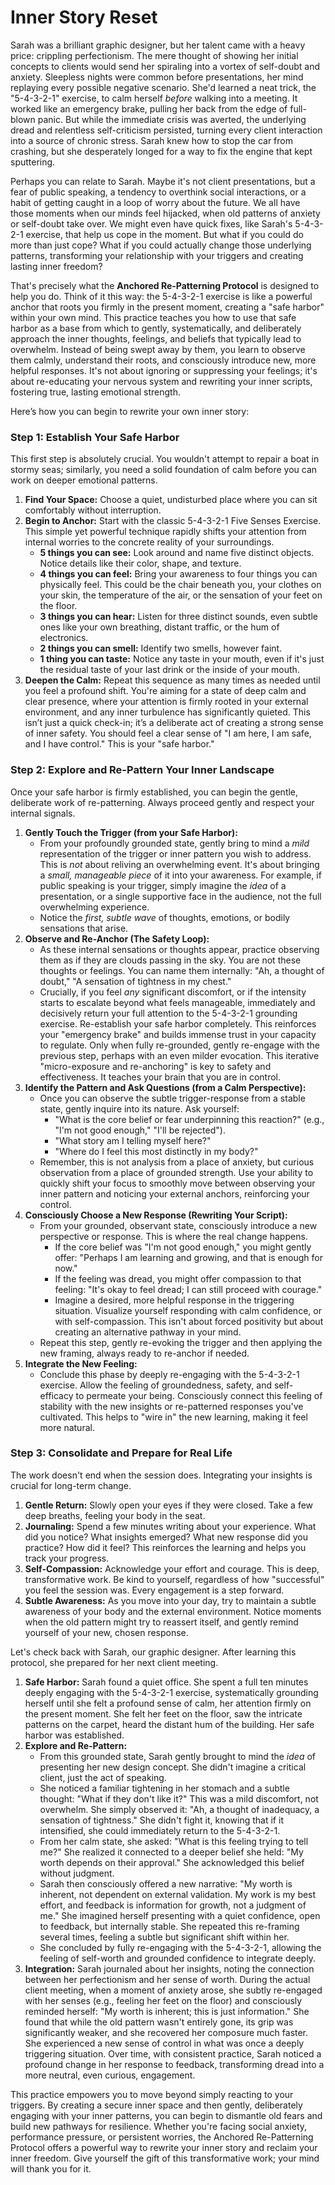 # Inner Story Reset

Sarah was a brilliant graphic designer, but her talent came with a heavy price: crippling perfectionism. The mere thought of showing her initial concepts to clients would send her spiraling into a vortex of self-doubt and anxiety. Sleepless nights were common before presentations, her mind replaying every possible negative scenario. She'd learned a neat trick, the "5-4-3-2-1" exercise, to calm herself *before* walking into a meeting. It worked like an emergency brake, pulling her back from the edge of full-blown panic. But while the immediate crisis was averted, the underlying dread and relentless self-criticism persisted, turning every client interaction into a source of chronic stress. Sarah knew how to stop the car from crashing, but she desperately longed for a way to fix the engine that kept sputtering.

Perhaps you can relate to Sarah. Maybe it's not client presentations, but a fear of public speaking, a tendency to overthink social interactions, or a habit of getting caught in a loop of worry about the future. We all have those moments when our minds feel hijacked, when old patterns of anxiety or self-doubt take over. We might even have quick fixes, like Sarah's 5-4-3-2-1 exercise, that help us cope in the moment. But what if you could do more than just cope? What if you could actually change those underlying patterns, transforming your relationship with your triggers and creating lasting inner freedom?

That's precisely what the **Anchored Re-Patterning Protocol** is designed to help you do. Think of it this way: the 5-4-3-2-1 exercise is like a powerful anchor that roots you firmly in the present moment, creating a "safe harbor" within your own mind. This practice teaches you how to use that safe harbor as a base from which to gently, systematically, and deliberately approach the inner thoughts, feelings, and beliefs that typically lead to overwhelm. Instead of being swept away by them, you learn to observe them calmly, understand their roots, and consciously introduce new, more helpful responses. It's not about ignoring or suppressing your feelings; it's about re-educating your nervous system and rewriting your inner scripts, fostering true, lasting emotional strength.

Here’s how you can begin to rewrite your own inner story:

### Step 1: Establish Your Safe Harbor

This first step is absolutely crucial. You wouldn't attempt to repair a boat in stormy seas; similarly, you need a solid foundation of calm before you can work on deeper emotional patterns.

1.  **Find Your Space:** Choose a quiet, undisturbed place where you can sit comfortably without interruption.
2.  **Begin to Anchor:** Start with the classic 5-4-3-2-1 Five Senses Exercise. This simple yet powerful technique rapidly shifts your attention from internal worries to the concrete reality of your surroundings.
    *   **5 things you can see:** Look around and name five distinct objects. Notice details like their color, shape, and texture.
    *   **4 things you can feel:** Bring your awareness to four things you can physically feel. This could be the chair beneath you, your clothes on your skin, the temperature of the air, or the sensation of your feet on the floor.
    *   **3 things you can hear:** Listen for three distinct sounds, even subtle ones like your own breathing, distant traffic, or the hum of electronics.
    *   **2 things you can smell:** Identify two smells, however faint.
    *   **1 thing you can taste:** Notice any taste in your mouth, even if it's just the residual taste of your last drink or the inside of your mouth.
3.  **Deepen the Calm:** Repeat this sequence as many times as needed until you feel a profound shift. You're aiming for a state of deep calm and clear presence, where your attention is firmly rooted in your external environment, and any inner turbulence has significantly quieted. This isn’t just a quick check-in; it’s a deliberate act of creating a strong sense of inner safety. You should feel a clear sense of "I am here, I am safe, and I have control." This is your "safe harbor."

### Step 2: Explore and Re-Pattern Your Inner Landscape

Once your safe harbor is firmly established, you can begin the gentle, deliberate work of re-patterning. Always proceed gently and respect your internal signals.

1.  **Gently Touch the Trigger (from your Safe Harbor):**
    *   From your profoundly grounded state, gently bring to mind a *mild* representation of the trigger or inner pattern you wish to address. This is *not* about reliving an overwhelming event. It's about bringing a *small, manageable piece* of it into your awareness. For example, if public speaking is your trigger, simply imagine the *idea* of a presentation, or a single supportive face in the audience, not the full overwhelming experience.
    *   Notice the *first, subtle wave* of thoughts, emotions, or bodily sensations that arise.
2.  **Observe and Re-Anchor (The Safety Loop):**
    *   As these internal sensations or thoughts appear, practice observing them as if they are clouds passing in the sky. You are not these thoughts or feelings. You can name them internally: "Ah, a thought of doubt," "A sensation of tightness in my chest."
    *   Crucially, if you feel *any* significant discomfort, or if the intensity starts to escalate beyond what feels manageable, immediately and decisively return your full attention to the 5-4-3-2-1 grounding exercise. Re-establish your safe harbor completely. This reinforces your "emergency brake" and builds immense trust in your capacity to regulate. Only when fully re-grounded, gently re-engage with the previous step, perhaps with an even milder evocation. This iterative "micro-exposure and re-anchoring" is key to safety and effectiveness. It teaches your brain that you are in control.
3.  **Identify the Pattern and Ask Questions (from a Calm Perspective):**
    *   Once you can observe the subtle trigger-response from a stable state, gently inquire into its nature. Ask yourself:
        *   "What is the core belief or fear underpinning this reaction?" (e.g., "I'm not good enough," "I'll be rejected").
        *   "What story am I telling myself here?"
        *   "Where do I feel this most distinctly in my body?"
    *   Remember, this is not analysis from a place of anxiety, but curious observation from a place of grounded strength. Use your ability to quickly shift your focus to smoothly move between observing your inner pattern and noticing your external anchors, reinforcing your control.
4.  **Consciously Choose a New Response (Rewriting Your Script):**
    *   From your grounded, observant state, consciously introduce a new perspective or response. This is where the real change happens.
        *   If the core belief was "I'm not good enough," you might gently offer: "Perhaps I am learning and growing, and that is enough for now."
        *   If the feeling was dread, you might offer compassion to that feeling: "It's okay to feel dread; I can still proceed with courage."
        *   Imagine a desired, more helpful response in the triggering situation. Visualize yourself responding with calm confidence, or with self-compassion. This isn't about forced positivity but about creating an alternative pathway in your mind.
    *   Repeat this step, gently re-evoking the trigger and then applying the new framing, always ready to re-anchor if needed.
5.  **Integrate the New Feeling:**
    *   Conclude this phase by deeply re-engaging with the 5-4-3-2-1 exercise. Allow the feeling of groundedness, safety, and self-efficacy to permeate your being. Consciously connect this feeling of stability with the new insights or re-patterned responses you've cultivated. This helps to "wire in" the new learning, making it feel more natural.

### Step 3: Consolidate and Prepare for Real Life

The work doesn't end when the session does. Integrating your insights is crucial for long-term change.

1.  **Gentle Return:** Slowly open your eyes if they were closed. Take a few deep breaths, feeling your body in the seat.
2.  **Journaling:** Spend a few minutes writing about your experience. What did you notice? What insights emerged? What new response did you practice? How did it feel? This reinforces the learning and helps you track your progress.
3.  **Self-Compassion:** Acknowledge your effort and courage. This is deep, transformative work. Be kind to yourself, regardless of how "successful" you feel the session was. Every engagement is a step forward.
4.  **Subtle Awareness:** As you move into your day, try to maintain a subtle awareness of your body and the external environment. Notice moments when the old pattern might try to reassert itself, and gently remind yourself of your new, chosen response.

Let's check back with Sarah, our graphic designer. After learning this protocol, she prepared for her next client meeting.

1.  **Safe Harbor:** Sarah found a quiet office. She spent a full ten minutes deeply engaging with the 5-4-3-2-1 exercise, systematically grounding herself until she felt a profound sense of calm, her attention firmly on the present moment. She felt her feet on the floor, saw the intricate patterns on the carpet, heard the distant hum of the building. Her safe harbor was established.
2.  **Explore and Re-Pattern:**
    *   From this grounded state, Sarah gently brought to mind the *idea* of presenting her new design concept. She didn't imagine a critical client, just the act of speaking.
    *   She noticed a familiar tightening in her stomach and a subtle thought: "What if they don't like it?" This was a mild discomfort, not overwhelm. She simply observed it: "Ah, a thought of inadequacy, a sensation of tightness." She didn't fight it, knowing that if it intensified, she could immediately return to the 5-4-3-2-1.
    *   From her calm state, she asked: "What is this feeling trying to tell me?" She realized it connected to a deeper belief she held: "My worth depends on their approval." She acknowledged this belief without judgment.
    *   Sarah then consciously offered a new narrative: "My worth is inherent, not dependent on external validation. My work is my best effort, and feedback is information for growth, not a judgment of me." She imagined herself presenting with a quiet confidence, open to feedback, but internally stable. She repeated this re-framing several times, feeling a subtle but significant shift within her.
    *   She concluded by fully re-engaging with the 5-4-3-2-1, allowing the feeling of self-worth and grounded confidence to integrate deeply.
3.  **Integration:** Sarah journaled about her insights, noting the connection between her perfectionism and her sense of worth. During the actual client meeting, when a moment of anxiety arose, she subtly re-engaged with her senses (e.g., feeling her feet on the floor) and consciously reminded herself: "My worth is inherent; this is just information." She found that while the old pattern wasn't entirely gone, its grip was significantly weaker, and she recovered her composure much faster. She experienced a new sense of control in what was once a deeply triggering situation. Over time, with consistent practice, Sarah noticed a profound change in her response to feedback, transforming dread into a more neutral, even curious, engagement.

This practice empowers you to move beyond simply reacting to your triggers. By creating a secure inner space and then gently, deliberately engaging with your inner patterns, you can begin to dismantle old fears and build new pathways for resilience. Whether you're facing social anxiety, performance pressure, or persistent worries, the Anchored Re-Patterning Protocol offers a powerful way to rewrite your inner story and reclaim your inner freedom. Give yourself the gift of this transformative work; your mind will thank you for it.